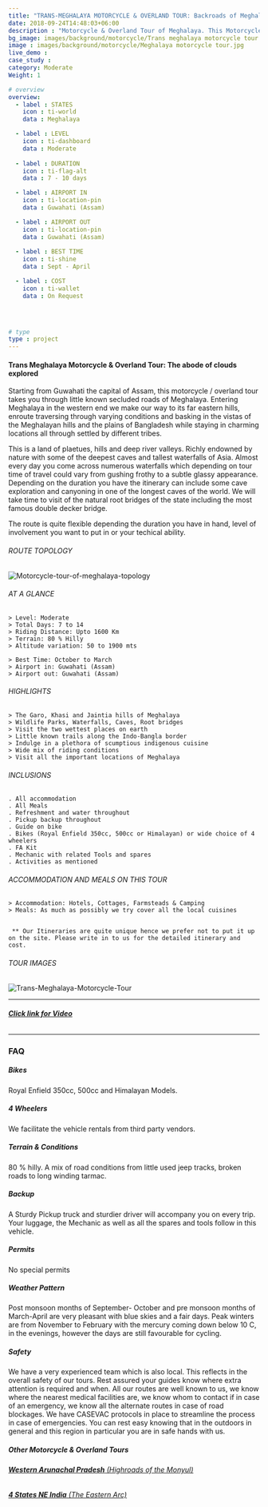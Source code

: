 ```yaml
---
title: "TRANS-MEGHALAYA MOTORCYCLE & OVERLAND TOUR: Backroads of Meghalaya | 7 - 14 Days"
date: 2018-09-24T14:48:03+06:00
description : "Motorcycle & Overland Tour of Meghalaya. This Motorcycle and Overland tour takes you across the three Hills of Meghalaya, essentially covering the best of the state"
bg_image: images/background/motorcycle/Trans meghalaya motorcycle tour main.jpg
image : images/background/motorcycle/Meghalaya motorcycle tour.jpg
live_demo : 
case_study : 
category: Moderate
Weight: 1

# overview
overview:
  - label : STATES
    icon : ti-world
    data : Meghalaya

  - label : LEVEL
    icon : ti-dashboard
    data : Moderate
    
  - label : DURATION
    icon : ti-flag-alt
    data : 7 - 10 days

  - label : AIRPORT IN
    icon : ti-location-pin
    data : Guwahati (Assam)

  - label : AIRPORT OUT
    icon : ti-location-pin
    data : Guwahati (Assam)
    
  - label : BEST TIME
    icon : ti-shine
    data : Sept - April

  - label : COST
    icon : ti-wallet
    data : On Request
    



# type
type : project
---
```


#### Trans Meghalaya Motorcycle & Overland Tour: The abode of clouds explored

Starting from Guwahati the capital of Assam, this motorcycle / overland tour takes you through little known secluded roads of Meghalaya. Entering Meghalaya in the western end we make our way to its far eastern hills, enroute traversing through varying conditions and basking in the  vistas of the Meghalayan hills and the plains of Bangladesh while staying in charming locations all through settled by different tribes.

This is a land of plaetues, hills and deep river valleys. Richly endowned by nature with some of the deepest caves and tallest waterfalls of Asia. Almost every day you come across numerous waterfalls which depending on tour time of travel could vary from gushing frothy to a subtle glassy appearance. Depending on the duration you have the itinerary can include some cave exploration and canyoning in one of the longest caves of the world. We will take time to visit of the natural root bridges of the state including the most famous double decker bridge.

The route is quite flexible depending the duration you have in hand, level of involvement you want to put in or your techical ability.

###### ROUTE TOPOLOGY

![Motorcycle-tour-of-meghalaya-topology](/images/background/motorcycle/Transmeghalayatopo.jpg)

###### AT A GLANCE
```
> Level: Moderate
> Total Days: 7 to 14
> Riding Distance: Upto 1600 Km
> Terrain: 80 % Hilly 
> Altitude variation: 50 to 1900 mts

> Best Time: October to March
> Airport in: Guwahati (Assam)
> Airport out: Guwahati (Assam)
```

###### HIGHLIGHTS
```
> The Garo, Khasi and Jaintia hills of Meghalaya
> Wildlife Parks, Waterfalls, Caves, Root bridges
> Visit the two wettest places on earth
> Little known trails along the Indo-Bangla border
> Indulge in a plethora of scumptious indigenous cuisine
> Wide mix of riding conditions
> Visit all the important locations of Meghalaya
```

###### INCLUSIONS
```
. All accommodation
. All Meals
. Refreshment and water throughout
. Pickup backup throughout
. Guide on bike
. Bikes (Royal Enfield 350cc, 500cc or Himalayan) or wide choice of 4 wheelers
. FA Kit
. Mechanic with related Tools and spares
. Activities as mentioned
```

###### ACCOMMODATION AND MEALS ON THIS TOUR
```
> Accommodation: Hotels, Cottages, Farmsteads & Camping
> Meals: As much as possibly we try cover all the local cuisines
 
```
``` ** Our Itineraries are quite unique hence we prefer not to put it up on the site. Please write in to us for the detailed itinerary and cost.```

###### TOUR IMAGES

![Trans-Meghalaya-Motorcycle-Tour](/images/background/motorcycle/meghalayamotorcycletourgallery.jpg)

---

###### [**Click link for Video** ](https://www.youtube.com/watch?v=0tmwryioB5E&ab_channel=NorthBynortheast)

---



### FAQ

##### Bikes

Royal Enfield 350cc, 500cc and Himalayan Models.

##### 4 Wheelers

We facilitate the vehicle rentals from third party vendors.

##### Terrain & Conditions

80 % hilly. A mix of road conditions from little used jeep tracks, broken roads to long winding tarmac.

##### Backup
A Sturdy Pickup truck and sturdier driver will accompany you on every trip. Your luggage, the Mechanic as well as all the spares and tools follow in this vehicle.

##### Permits
No special permits

##### Weather Pattern
Post monsoon months of September- October and pre monsoon months of March-April are very pleasant with blue skies and a fair days. Peak winters are from November to February with the mercury coming down below 10 C, in the evenings, however the days are still favourable for cycling.

##### Safety 
We have a very experienced team which is also local. This reflects in the overall safety of our tours. Rest assured your guides know where extra attention is required and when. All our routes are well known to us, we know where the nearest medical facilities are, we know whom to contact if in case of an emergency, we know all the alternate routes in case of road blockages. We have CASEVAC protocols in place to streamline the process in case of emergencies. You can rest easy knowing that in the outdoors in general and this region in particular you are in safe hands with us.

##### Other Motorcycle & Overland Tours

###### [**Western Arunachal Pradesh** (Highroads of the Monyul)](/motorcycle/motorcycle-overland-tour-western-arunachal-pradesh/) 
###### [**4 States NE India** (The Eastern Arc)](/motorcycle/motorcycle-overland-tour-of-ne-india/)  
